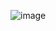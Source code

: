 ![image](https://user-images.githubusercontent.com/22276823/125636879-eea3b7f3-49ba-4b48-a719-18ade343d95b.png)   

